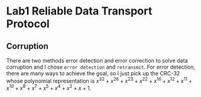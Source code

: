# Lab1 Reliable Data Transport Protocol
## Corruption
There are two methods error detection and error correction to solve data corruption and I chose `error detection` and `retransmit`. For error detection, there are many ways to achieve the goal, so I just pick up the CRC-32 whose polynomial representation is $x^{32}+x^{26}+x^{23}+x^{22}+x^{16}+x^{12}+x^{11}+x^{10}+x^{8}+x^{7}+x^{5}+x^{4}+x^{2}+x+1$.